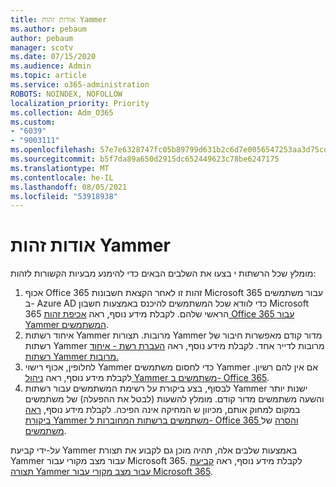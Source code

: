 ```yaml
---
title: אודות זהות Yammer
ms.author: pebaum
author: pebaum
manager: scotv
ms.date: 07/15/2020
ms.audience: Admin
ms.topic: article
ms.service: o365-administration
ROBOTS: NOINDEX, NOFOLLOW
localization_priority: Priority
ms.collection: Adm_O365
ms.custom:
- "6039"
- "9003111"
ms.openlocfilehash: 57e7e6328747fc05b89799d631b2c6d7e0056547253aa3d75cdecb38cea3ad7e
ms.sourcegitcommit: b5f7da89a650d2915dc652449623c78be6247175
ms.translationtype: MT
ms.contentlocale: he-IL
ms.lasthandoff: 08/05/2021
ms.locfileid: "53918938"
---
```

# <a name="about-identity-in-yammer"></a>אודות זהות Yammer

מומלץ שכל הרשתות י בצעו את השלבים הבאים כדי להימנע מבעיות הקשורות לזהות:

1. אכוף Office 365 זהות זו לאחר הקצאת חשבונות Microsoft 365 עבור משתמשים ב- Azure AD כדי לוודא שכל המשתמשים להיכנס באמצעות חשבון Microsoft 365 הראשי שלהם. לקבלת מידע נוסף, ראה [אכיפת זהות Office 365 עבור Yammer המשתמשים](https://docs.microsoft.com/yammer/configure-your-yammer-network/enforce-office-365-identity).
2. איחוד רשתות Yammer מרובות. תצורות Yammer מדור קודם מאפשרות חיבור של רשתות Yammer מרובות לדייר אחד. לקבלת מידע נוסף, ראה [העברת רשת - איחוד רשתות Yammer מרובות.](https://docs.microsoft.com/yammer/configure-your-yammer-network/consolidate-multiple-yammer-networks)
3. לחלופין, אכוף רישוי Yammer כדי לחסום משתמשים Yammer אם אין להם רשיון. לקבלת מידע נוסף, ראה [ניהול Yammer משתמשים ב- Office 365](https://docs.microsoft.com/yammer/manage-yammer-users/manage-yammer-licenses-in-office-365).
4. לבסוף, בצע ביקורת על רשימת המשתמשים עבור רשתות Yammer ישנות יותר והשעה משתמשים מדור קודם. מומלץ להשעות (לבטל את ההפעלה) של משתמשים במקום למחוק אותם, מכיוון ש המחיקה אינה הפיכה. לקבלת מידע נוסף, [ראה ביקורת Yammer משתמשים ברשתות המחוברות ל- Office 365 והסרה](https://docs.microsoft.com/yammer/manage-yammer-users/audit-users-connected-to-office-365) של [משתמשים](https://docs.microsoft.com/yammer/manage-yammer-users/add-block-or-remove-users#remove-users).

על-ידי קביעת Yammer באמצעות שלבים אלה, תהיה מוכן גם לקבוע את תצורת Yammer עבור מצב מקורי עבור Microsoft 365. לקבלת מידע נוסף, ראה [קביעת תצורה Yammer עבור מצב מקורי עבור Microsoft 365](https://docs.microsoft.com/yammer/configure-your-yammer-network/native-mode).